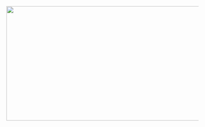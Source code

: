 <p align="center">
  <img width="550" height="300" src="https://media3.giphy.com/media/UWwD3EFIgCgY2AlfDR/giphy.gif?cid=790b76116e184408d75072a8b097512b8d2f069a9ebc35ac&rid=giphy.gif&ct=g">
</p>
